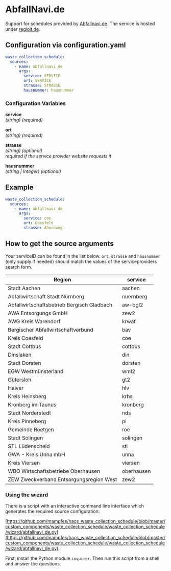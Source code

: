 # AbfallNavi.de

Support for schedules provided by [Abfallnavi.de](https://www.abfallnavi.de). The service is hosted under [regioit.de](https://regioit.de).

## Configuration via configuration.yaml

```yaml
waste_collection_schedule:
  sources:
    - name: abfallnavi_de
      args:
        service: SERVICE
        ort: SERVICE
        strasse: STRASSE
        hausnummer: hausnummer
```

### Configuration Variables

**service**  
*(string) (required)*

**ort**  
*(string) (required)*

**strasse**  
*(string) (optional)*  
*required if the service provider website requests it*

**hausnummer**  
*(string | Integer) (optional)*

## Example

```yaml
waste_collection_schedule:
  sources:
    - name: abfallnavi_de
      args:
        service: coe
        ort: Coesfeld
        strasse: Ahornweg
```

## How to get the source arguments

Your serviceID can be found in the list below. `ort`, `strasse` and `hausnummer` (only supply if needed) should match the values of the serviceproviders search form.

<!--Begin of service section-->
|Region|service|
|-|-|
| Stadt Aachen | aachen |
| Abfallwirtschaft Stadt Nürnberg | nuernberg |
| Abfallwirtschaftsbetrieb Bergisch Gladbach | aw-bgl2 |
| AWA Entsorgungs GmbH | zew2 |
| AWG Kreis Warendorf | krwaf |
| Bergischer Abfallwirtschaftverbund | bav |
| Kreis Coesfeld | coe |
| Stadt Cottbus | cottbus |
| Dinslaken | din |
| Stadt Dorsten | dorsten |
| EGW Westmünsterland | wml2 |
| Gütersloh | gt2 |
| Halver | hlv |
| Kreis Heinsberg | krhs |
| Kronberg im Taunus | kronberg |
| Stadt Norderstedt | nds |
| Kreis Pinneberg | pi |
| Gemeinde Roetgen | roe |
| Stadt Solingen | solingen |
| STL Lüdenscheid | stl |
| GWA - Kreis Unna mbH | unna |
| Kreis Viersen | viersen |
| WBO Wirtschaftsbetriebe Oberhausen | oberhausen |
| ZEW Zweckverband Entsorgungsregion West | zew2 |
<!--End of service section-->



### Using the wizard

There is a script with an interactive command line interface which generates the required source configuration:

[https://github.com/mampfes/hacs_waste_collection_schedule/blob/master/custom_components/waste_collection_schedule/waste_collection_schedule/wizard/abfallnavi_de.py](https://github.com/mampfes/hacs_waste_collection_schedule/blob/master/custom_components/waste_collection_schedule/waste_collection_schedule/wizard/abfallnavi_de.py).

First, install the Python module `inquirer`. Then run this script from a shell and answer the questions.
